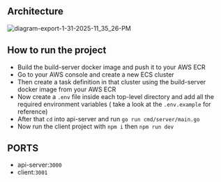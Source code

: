 ## Architecture

![diagram-export-1-31-2025-11_35_26-PM](https://github.com/user-attachments/assets/584b3c8d-e66f-4904-b8f2-39b05acfb4b3)

## How to run the project

- Build the build-server docker image and push it to your AWS ECR
- Go to your AWS console and create a new ECS cluster
- Then create a task definition in that cluster using the build-server docker image from your AWS ECR
- Now create a `.env` file inside each top-level directory and add all the required environment variables ( take a look at the `.env.example` for reference)
- After that `cd` into api-server and run `go run cmd/server/main.go`
- Now run the client project with `npm i` then `npm run dev`

## PORTS

- api-server:`3000`
- client:`3001`
